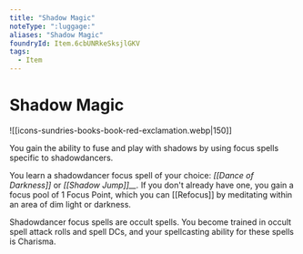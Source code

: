```yaml
---
title: "Shadow Magic"
noteType: ":luggage:"
aliases: "Shadow Magic"
foundryId: Item.6cbUNRkeSksjlGKV
tags:
  - Item
---
```


# Shadow Magic
![[icons-sundries-books-book-red-exclamation.webp|150]]

You gain the ability to fuse and play with shadows by using focus spells specific to shadowdancers.

You learn a shadowdancer focus spell of your choice: _[[Dance of Darkness]]_ or _[[Shadow Jump]]__._ If you don't already have one, you gain a focus pool of 1 Focus Point, which you can [[Refocus]] by meditating within an area of dim light or darkness.

Shadowdancer focus spells are occult spells. You become trained in occult spell attack rolls and spell DCs, and your spellcasting ability for these spells is Charisma.
